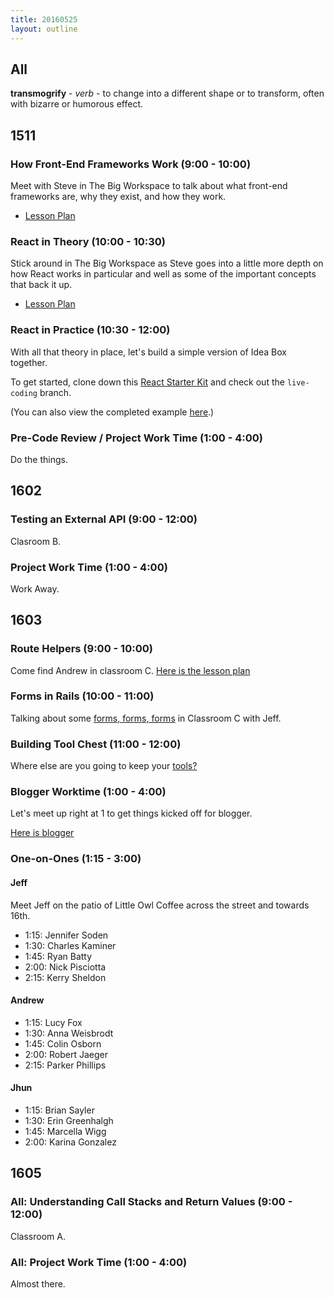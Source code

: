 ```yaml
---
title: 20160525
layout: outline
---
```


## All

**transmogrify** - _verb_ - to change into a different shape or to transform,
often with bizarre or humorous effect.


## 1511

### How Front-End Frameworks Work (9:00 - 10:00)

Meet with Steve in The Big Workspace to talk about what front-end frameworks are, why they exist, and how they work.

- [Lesson Plan](https://github.com/turingschool/lesson_plans/blob/master/ruby_04-apis_and_scalability/how_javascript_frontends_work.markdown)

### React in Theory (10:00 - 10:30)

Stick around in The Big Workspace as Steve goes into a little more depth on how React works in particular and well as some of the important concepts that back it up.

- [Lesson Plan](https://github.com/turingschool/lesson_plans/blob/master/ruby_04-apis_and_scalability/react_in_theory.markdown)

### React in Practice (10:30 - 12:00)

With all that theory in place, let's build a simple version of Idea Box together.

To get started, clone down this [React Starter Kit][rsk] and check out the `live-coding` branch.

(You can also view the completed example [here][ic].)

[rsk]: https://github.com/turingschool-examples/react-starter-kit
[ic]: https://github.com/turingschool-examples/react-starter-kit/tree/completed-ideabox-example

### Pre-Code Review / Project Work Time (1:00 - 4:00)

Do the things.


## 1602

### Testing an External API (9:00 - 12:00)

Clasroom B.

### Project Work Time (1:00 - 4:00)

Work Away.


## 1603

### Route Helpers (9:00 - 10:00)

Come find Andrew in classroom C. [Here is the lesson plan](https://github.com/turingschool/lesson_plans/blob/master/ruby_02-web_applications_with_ruby/route_helpers.md)

### Forms in Rails (10:00 - 11:00)

Talking about some [forms, forms, forms](https://github.com/turingschool/lesson_plans/blob/master/ruby_02-web_applications_with_ruby/forms_primer.markdown) in Classroom C with Jeff.

### Building Tool Chest (11:00 - 12:00)

Where else are you going to keep your [tools?](https://github.com/turingschool/lesson_plans/blob/master/ruby_02-web_applications_with_ruby/forms_and_route_helpers_in_rails.markdown)

### Blogger Worktime (1:00 - 4:00)

Let's meet up right at 1 to get things kicked off for blogger.

[Here is blogger](http://tutorials.jumpstartlab.com/projects/blogger.html)

### One-on-Ones (1:15 - 3:00)

#### Jeff

Meet Jeff on the patio of Little Owl Coffee across the street and towards 16th.

* 1:15: Jennifer Soden
* 1:30: Charles Kaminer
* 1:45: Ryan Batty
* 2:00: Nick Pisciotta
* 2:15: Kerry Sheldon

#### Andrew

* 1:15: Lucy Fox
* 1:30: Anna Weisbrodt
* 1:45: Colin Osborn
* 2:00: Robert Jaeger
* 2:15: Parker Phillips

#### Jhun

* 1:15: Brian Sayler
* 1:30: Erin Greenhalgh
* 1:45: Marcella Wigg
* 2:00: Karina Gonzalez

## 1605

### All: Understanding Call Stacks and Return Values (9:00 - 12:00)

Classroom A.

### All: Project Work Time (1:00 - 4:00)

Almost there.
